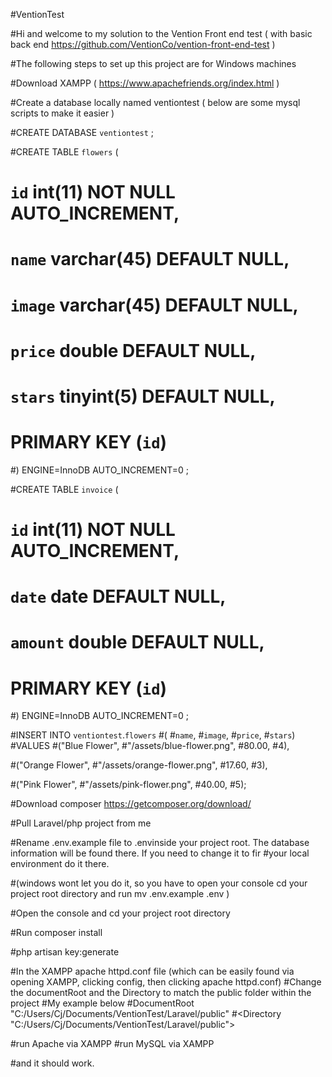 
#VentionTest

#Hi and welcome to my solution to the Vention Front end test ( with basic back end https://github.com/VentionCo/vention-front-end-test )

#The following steps to set up this project are for Windows machines

#Download XAMPP ( https://www.apachefriends.org/index.html )

#Create a database locally named ventiontest ( below are some mysql scripts to make it easier )


#CREATE DATABASE `ventiontest` ;


#CREATE TABLE `flowers` (
#  `id` int(11) NOT NULL AUTO_INCREMENT,
#  `name` varchar(45) DEFAULT NULL,
#  `image` varchar(45) DEFAULT NULL,
#  `price` double DEFAULT NULL,
#  `stars` tinyint(5) DEFAULT NULL,
#  PRIMARY KEY (`id`)
#) ENGINE=InnoDB AUTO_INCREMENT=0 ;


#CREATE TABLE `invoice` (
#  `id` int(11) NOT NULL AUTO_INCREMENT,
#  `date` date DEFAULT NULL,
#  `amount` double DEFAULT NULL,
#  PRIMARY KEY (`id`)
#) ENGINE=InnoDB AUTO_INCREMENT=0 ;


#INSERT INTO `ventiontest`.`flowers`
#(
#`name`,
#`image`,
#`price`,
#`stars`)
#VALUES
#("Blue Flower",
#"/assets/blue-flower.png",
#80.00,
#4),

#("Orange Flower",
#"/assets/orange-flower.png",
#17.60,
#3),

#("Pink Flower",
#"/assets/pink-flower.png",
#40.00,
#5);


#Download composer https://getcomposer.org/download/

#Pull Laravel/php project from me

#Rename .env.example file to .envinside your project root. The database information will be found there. If you need to change it to fir
#your local environment do it there.

#(windows wont let you do it, so you have to open your console cd your project root directory and run mv .env.example .env )

#Open the console and cd your project root directory

#Run composer install 

#php artisan key:generate


#In the XAMPP apache httpd.conf file (which can be easily found via opening XAMPP, clicking config, then clicking apache httpd.conf)
#Change the documentRoot and the Directory to match the public folder within the project
#My example below
#DocumentRoot "C:/Users/Cj/Documents/VentionTest/Laravel/public"
#<Directory "C:/Users/Cj/Documents/VentionTest/Laravel/public">


#run Apache via XAMPP
#run MySQL via XAMPP 

#and it should work.